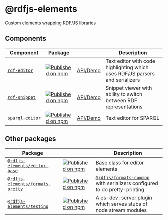 # @rdfjs-elements

Custom elements wrapping RDF/JS libraries

## Components

| Component | Package |  | Description |
| -- | -- | -- | -- |
| [`rdf‑editor`](packages/rdf-editor) | [![Published on npm](https://img.shields.io/npm/v/@rdfjs-elements/rdf-editor.svg)](https://www.npmjs.com/package/@rdfjs-elements/rdf-editor) | [API/Demo](https://zazuko.github.io/rdfjs-elements/rdf-editor) | Text editor with code highlighting which uses RDF/JS parsers and serializers |
| [`rdf‑snippet`](packages/rdf-snippet) | [![Published on npm](https://img.shields.io/npm/v/@rdfjs-elements/rdf-snippet.svg)](https://www.npmjs.com/package/@rdfjs-elements/rdf-snippet)| [API/Demo](https://zazuko.github.io/rdfjs-elements/rdf-snippet) | Snippet viewer with ability to switch between RDF representations |
| [`sparql‑editor`](packages/sparql-editor) | [![Published on npm](https://img.shields.io/npm/v/@rdfjs-elements/sparql‑editor.svg)](https://www.npmjs.com/package/@rdfjs-elements/sparql‑editor)| [API/Demo](https://zazuko.github.io/rdfjs-elements/sparql‑editor) | Text editor for SPARQL |

## Other packages

| Package | | Description |
| -- | -- | -- |
| [`@rdfjs-elements/editor-base`](packages/editor-base) | [![Published on npm](https://img.shields.io/npm/v/@rdfjs-elements/editor-base.svg)](https://npm.im/@rdfjs-elements/editor-base) | Base class for editor elements |
| [`@rdfjs-elements/formats-pretty`](packages/formats) | [![Published on npm](https://img.shields.io/npm/v/@rdfjs-elements/formats-pretty.svg)](https://npm.im/@rdfjs-elements/formats-pretty) | [`@rdfjs/formats-common`](https://npm.im/@rdfjs/formats-common) with serializers configured to do pretty-printing  |
| [`@rdfjs-elements/testing`](packages/testing-helpers) | [![Published on npm](https://img.shields.io/npm/v/@rdfjs-elements/testing.svg)](https://npm.im/@rdfjs-elements/testing) | A [es-dev-server plugin](https://github.com/open-wc/es-dev-server) which serves stubs of node stream modules |
